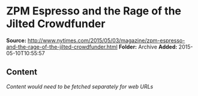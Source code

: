 # ZPM Espresso and the Rage of the Jilted Crowdfunder

**Source:** http://www.nytimes.com/2015/05/03/magazine/zpm-espresso-and-the-rage-of-the-jilted-crowdfunder.html
**Folder:** Archive
**Added:** 2015-05-10T10:55:57




## Content
*Content would need to be fetched separately for web URLs*
